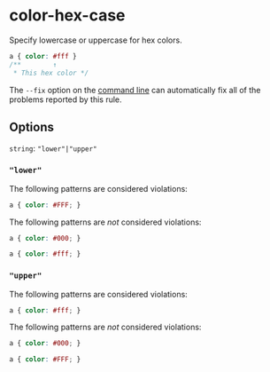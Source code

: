 # color-hex-case

Specify lowercase or uppercase for hex colors.

```css
a { color: #fff }
/**        ↑
 * This hex color */
```

The `--fix` option on the [command line](../../../docs/user-guide/cli.md#autofixing-errors) can automatically fix all of the problems reported by this rule.

## Options

`string`: `"lower"|"upper"`

### `"lower"`

The following patterns are considered violations:

```css
a { color: #FFF; }
```

The following patterns are *not* considered violations:

```css
a { color: #000; }
```

```css
a { color: #fff; }
```

### `"upper"`

The following patterns are considered violations:

```css
a { color: #fff; }
```

The following patterns are *not* considered violations:

```css
a { color: #000; }
```

```css
a { color: #FFF; }
```
